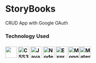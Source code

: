 # StoryBooks
CRUD App with Google OAuth


<h3>Technology Used<h3>

<p align="left">
<a href="https://handlebarsjs.com/" target="_blank"><img src="https://user-images.githubusercontent.com/98185555/183270433-6de098ed-fe12-43e4-bb25-a66072fca75b.png" width="36px" height="36px"></a>
<a href="https://www.w3.org/TR/CSS/#css" target="_blank" rel="noreferrer"><img src="https://raw.githubusercontent.com/danielcranney/readme-generator/main/public/icons/skills/css3-colored.svg" width="36" height="36" alt="CSS3" /></a>
<a href="https://developer.mozilla.org/en-US/docs/Web/JavaScript" target="_blank" rel="noreferrer"><img src="https://raw.githubusercontent.com/danielcranney/readme-generator/main/public/icons/skills/javascript-colored.svg" width="36" height="36" alt="JavaScript" /></a>
<a href="https://nodejs.org/en/" target="_blank" rel="noreferrer"><img src="https://raw.githubusercontent.com/danielcranney/readme-generator/main/public/icons/skills/nodejs-colored.svg" width="36" height="36" alt="NodeJS" /></a>
<a href="https://expressjs.com/" target="_blank" rel="noreferrer"><img src="https://raw.githubusercontent.com/danielcranney/readme-generator/main/public/icons/skills/express-colored.svg" width="36" height="36" alt="Express" /></a>
<a href="https://www.mongodb.com/" target="_blank" rel="noreferrer"><img src="https://raw.githubusercontent.com/danielcranney/readme-generator/main/public/icons/skills/mongodb-colored.svg" width="36" height="36" alt="MongoDB" /></a><a href="https://materializecss.com/about.html" target="_blank"><img src="https://user-images.githubusercontent.com/98185555/183270245-1fbbf64b-66dc-48af-bc2f-e8f9a1104994.svg" width="36px" height="36px" alt="MaterializeCSS"></a>
</p>
